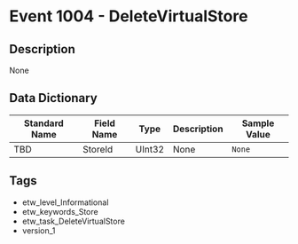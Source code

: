 # Event 1004 - DeleteVirtualStore

## Description
None

## Data Dictionary
|Standard Name|Field Name|Type|Description|Sample Value|
|---|---|---|---|---|
|TBD|StoreId|UInt32|None|`None`|

## Tags
* etw_level_Informational
* etw_keywords_Store
* etw_task_DeleteVirtualStore
* version_1